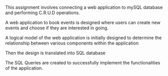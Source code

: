This assignment involves connecting a web application to mySQL database and performing C.R.U.D operations. 

A web application to book events is designed where users can create new events and choose if they are interested in going. 

A logical model of the web application is initially designed to determine the relationship between various components within the application

Then the design is translated into SQL database

The SQL Queries are created to successfully implement the functionalities of the application.
